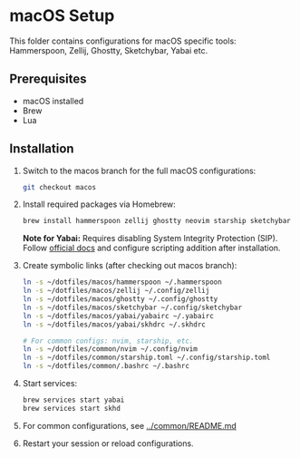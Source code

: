 # macOS Setup

This folder contains configurations for macOS specific tools: Hammerspoon, Zellij, Ghostty, Sketchybar, Yabai etc.

## Prerequisites

- macOS installed
- Brew 
- Lua

## Installation

1. Switch to the macos branch for the full macOS configurations:
   ```bash
   git checkout macos
   ```

2. Install required packages via Homebrew:
    ```bash
    brew install hammerspoon zellij ghostty neovim starship sketchybar yabai skhd
    ```

    **Note for Yabai:** Requires disabling System Integrity Protection (SIP). Follow [official docs](https://github.com/koekeishiya/yabai/wiki/Disabling-System-Integrity-Protection) and configure scripting addition after installation.

3. Create symbolic links (after checking out macos branch):
    ```bash
    ln -s ~/dotfiles/macos/hammerspoon ~/.hammerspoon
    ln -s ~/dotfiles/macos/zellij ~/.config/zellij
    ln -s ~/dotfiles/macos/ghostty ~/.config/ghostty
    ln -s ~/dotfiles/macos/sketchybar ~/.config/sketchybar
    ln -s ~/dotfiles/macos/yabai/yabairc ~/.yabairc
    ln -s ~/dotfiles/macos/yabai/skhdrc ~/.skhdrc

    # For common configs: nvim, starship, etc.
    ln -s ~/dotfiles/common/nvim ~/.config/nvim
    ln -s ~/dotfiles/common/starship.toml ~/.config/starship.toml
    ln -s ~/dotfiles/common/.bashrc ~/.bashrc
    ```

4. Start services:
    ```bash
    brew services start yabai
    brew services start skhd
    ```

5. For common configurations, see [../common/README.md](../common/README.md)

6. Restart your session or reload configurations.
